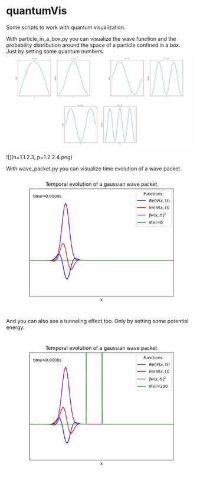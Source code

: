 # quantumVis
Some scripts to work with quantum visualization.

With particle_in_a_box.py you can visualize the wave function and the probability distribution around the space of a particle confined in a box. Just by setting some quantum numbers.
![](n=1.2.3.png)

![](n=1.1.2.3, p=1.2.2.4.png)

With wave_packet.py you can visualize time evolution of a wave packet.
![](wave.gif)

And you can also see a tunneling effect too. Only by setting some potential energy.

![](wave2.gif)
